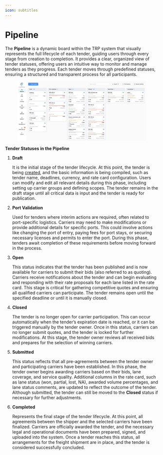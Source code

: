 ```yaml
---
icon: subtitles
---
```


# Pipeline

The **Pipeline** is a dynamic board within the TRP system that visually represents the full lifecycle of each tender, guiding users through every stage from creation to completion. It provides a clear, organized view of tender statuses, offering users an intuitive way to monitor and manage tenders as they progress. Each tender moves through predefined statuses, ensuring a structured and transparent process for all participants.

<figure><img src="../../.gitbook/assets/Screenshot 2024-09-16 at 14.21.21.png" alt=""><figcaption></figcaption></figure>

**Tender Statuses in the Pipeline**

1.  **Draft**

    It is the initial stage of the tender lifecycle. At this point, the tender is being [created](tender-creation.md), and the basic information is being compiled, such as tender name, deadlines, currency, and rate card configuration. Users can modify and edit all relevant details during this phase, including setting up carrier groups and defining scopes. The tender remains in the draft stage until all critical data is input and the tender is ready for publication.
2.  **Port Validation**

    Used for tenders where interim actions are required, often related to port-specific logistics. Carriers may need to make modifications or provide additional details for specific ports. This could involve actions like changing the port of entry, paying fees for port stays, or securing necessary licenses and permits to enter the port. During this phase, tenders await completion of these requirements before moving forward in the process.
3.  **Open**

    This status indicates that the tender has been published and is now available for carriers to submit their bids (also referred to as quoting). Carriers receive notifications about the tender and can begin evaluating and responding with their rate proposals for each lane listed in the rate card. This stage is critical for gathering competitive quotes and ensuring all qualified carriers can participate. The tender remains open until the specified deadline or until it is manually closed.
4.  **Closed**

    The tender is no longer open for carrier participation. This can occur automatically when the tender’s expiration date is reached, or it can be triggered manually by the tender owner. Once in this status, carriers can no longer submit quotes, and the tender is locked for further modifications. At this stage, the tender owner reviews all received bids and prepares for the selection of winning carriers.
5.  **Submitted**

    This status reflects that all pre-agreements between the tender owner and participating carriers have been established. In this phase, the tender owner begins awarding carriers based on their bids, lane coverage, and service quality. Additional columns in the rate card, such as lane status (won, partial, lost, NA), awarded volume percentages, and lane status comments, are updated to reflect the outcome of the tender. Although submitted, the tender can still be moved to the **Closed** status if necessary for further adjustments.
6.  **Completed**

    Represents the final stage of the tender lifecycle. At this point, all agreements between the shipper and the selected carriers have been finalized. Carriers are officially awarded the tender, and the necessary legal and operational documents have been prepared, signed, and uploaded into the system. Once a tender reaches this status, all arrangements for the freight shipment are in place, and the tender is considered successfully concluded.
